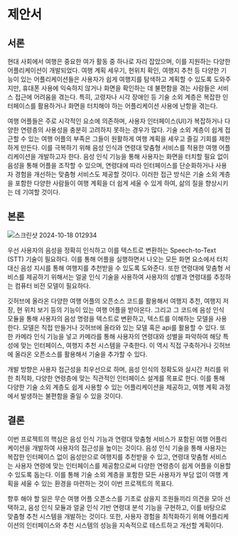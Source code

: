 # 제안서

## 서론  
현대 사회에서 여행은 중요한 여가 활동 중 하나로 자리 잡았으며, 이를 지원하는 다양한 어플리케이션이 개발되었다. 여행 계획 세우기, 현위치 확인, 여행지 추천 등 다양한 기능이 있는 어플리케이션들은 사용자가 쉽게 여행지를 탐색하고 계획할 수 있도록 도와주지만, 휴대폰 사용에 익숙하지 않거나 화면을 확인하는 데 불편함을 겪는 사람들은 서비스 접근에 어려움을 겪는다. 특히, 고령자나 시각 장애인 등 기술 소외 계층은 복잡한 인터페이스를 활용하거나 화면을 터치해야 하는 어플리케이션 사용에 난항을 겪는다.

 여행 어플들은 주로 시각적인 요소에 의존하며, 사용자 인터페이스(UI)가 복잡하거나 다양한 연령층의 사용성을 충분히 고려하지 못하는 경우가 많다. 기술 소외 계층이 쉽게 접근할 수 있는 여행 어플의 부족은 그들이 원활하게 여행 계획을 세우고 즐길 기회를 제한하게 만든다. 이를 극복하기 위해 음성 인식과 연령대 맞춤형 서비스를 적용한 여행 어플리케이션을 개발하고자 한다. 음성 인식 기능을 통해 사용자는 화면을 터치할 필요 없이 음성을 통해 어플을 조작할 수 있으며, 연령대에 따라 인터페이스를 단순화하거나 사용자 경험을 개선하는 맞춤형 서비스도 제공할 것이다. 이러한 접근 방식은 기술 소외 계층을 포함한 다양한 사람들이 여행 계획을 더 쉽게 세울 수 있게 하여, 삶의 질을 향상시키는 데 기여할 것이다.

## 본론  
![스크린샷 2024-10-18 012934](https://github.com/user-attachments/assets/61907570-9883-43d9-8849-fbf296b6d4bb)

 우선 사용자의 음성을 정확히 인식하고 이를 텍스트로 변환하는 Speech-to-Text (STT) 기술이 필요하다. 이를 통해 어플을 실행하면서 나오는 모든 화면 요소에서 터치 대신 음성 지시를 통해 여행지를 추천받을 수 있도록 도와준다. 또한 연령대에 맞춤형 서비스를 제공하기 위해서는 얼굴 인식 기술을 사용하여 사용자의 성별과 연령대를 추정하는 컴퓨터 비전 모델이 필요하다.
 
 깃허브에 올라온 다양한 여행 어플의 오픈소스 코드를 활용해서 여행지 추천, 여행지 저장, 현 위치 보기 등의 기능이 있는 여행 어플을 받아온다. 그리고 그 코드에 음성 인식 모듈을 통해 사용자의 음성 명령을 텍스트로 변환하고, 텍스트를 이해하는 모델을 사용한다. 모델은 직접 만들거나 깃허브에 올라와 있는 모델 혹은 api를 활용할 수 있다. 또한 카메라 인식 기능을 넣고 카메라를 통해 사용자의 연령대와 성별을 파악하여 해당 특성에 맞는 인터페이스, 여행지 추천 시스템을 구축한다. 이 역시 직접 구축하거나 깃허브에 올라온 오픈소스를 활용해서 기술을 추가할 수 있다.

개발 방향은 사용자 접근성을 최우선으로 하며, 음성 인식의 정확도와 실시간 처리를 위한 최적화, 다양한 연령층에 맞는 직관적인 인터페이스 설계를 목표로 한다. 이를 통해 다양한 기술 소외 계층도 쉽게 사용할 수 있는 어플리케이션을 제공하고, 여행 계획 과정에서 발생하는 불편함을 줄일 수 있을 것이다.

## 결론  
이번 프로젝트의 핵심은 음성 인식 기능과 연령대 맞춤형 서비스가 포함된 여행 어플리케이션을 개발하여 사용자의 접근성을 높이는 것이다. 음성 인식 기술을 통해 사용자는 복잡한 인터페이스 없이 음성만으로 여행지를 추천받을 수 있고, 연령대 맞춤형 서비스는 사용자 연령에 맞는 인터페이스를 제공함으로써 다양한 연령층이 쉽게 어플을 이용할 수 있도록 돕는다. 이를 통해 기술 소외 계층을 포함한 모든 사용자가 부담 없이 여행 계획을 세울 수 있는 환경을 마련하는 것이 이번 프로젝트의 목표다.

향후 해야 할 일은 무슨 여행 어플 오픈소스를 기초로 삼을지 조원들끼리 의견을 모아 선택하고, 음성 인식 모듈과 얼굴 인식 기반 연령대 분석 기능을 구현하고, 이를 바탕으로 맞춤형 추천 시스템을 개발하는 것이다. 또한, 사용자 경험을 최적화하기 위해 어플리케이션의 인터페이스와 추천 시스템의 성능을 지속적으로 테스트하고 개선할 계획이다.
